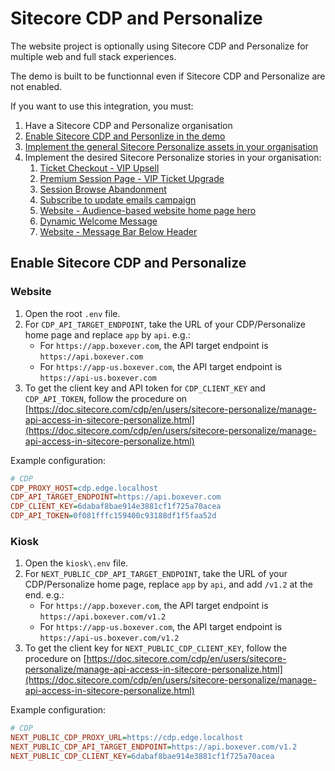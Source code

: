 # Sitecore CDP and Personalize

The website project is optionally using Sitecore CDP and Personalize for multiple web and full stack experiences.

The demo is built to be functionnal even if Sitecore CDP and Personalize are not enabled.

If you want to use this integration, you must:

1. Have a Sitecore CDP and Personalize organisation
2. [Enable Sitecore CDP and Personlize in the demo](#enable-sitecore-cdp-and-personalize)
3. [Implement the general Sitecore Personalize assets in your organisation](stories/general.md)
4. Implement the desired Sitecore Personalize stories in your organisation:
   1. [Ticket Checkout - VIP Upsell](stories/ticket-checkout-vip-upsell.md)
   2. [Premium Session Page - VIP Ticket Upgrade](stories/premium-session-page-vip-ticket-upgrade.md)
   3. [Session Browse Abandonment](stories/session-browse-abandonment.md)
   4. [Subscribe to update emails campaign](stories/subscribe-to-update-emails-campaign.md)
   5. [Website - Audience-based website home page hero](stories/website-audience-based-website-home-page-hero.md)
   6. [Dynamic Welcome Message](stories/dynamic-welcome-message.md)
   7. [Website - Message Bar Below Header](stories/website-message-bar-below-header.md)

## Enable Sitecore CDP and Personalize

### Website

1. Open the root `.env` file.
2. For `CDP_API_TARGET_ENDPOINT`, take the URL of your CDP/Personalize home page and replace `app` by `api`. e.g.:
   - For `https://app.boxever.com`, the API target endpoint is `https://api.boxever.com`
   - For `https://app-us.boxever.com`, the API target endpoint is `https://api-us.boxever.com`
3. To get the client key and API token for `CDP_CLIENT_KEY` and `CDP_API_TOKEN`, follow the procedure on [https://doc.sitecore.com/cdp/en/users/sitecore-personalize/manage-api-access-in-sitecore-personalize.html](https://doc.sitecore.com/cdp/en/users/sitecore-personalize/manage-api-access-in-sitecore-personalize.html)

Example configuration:

```ini
# CDP
CDP_PROXY_HOST=cdp.edge.localhost
CDP_API_TARGET_ENDPOINT=https://api.boxever.com
CDP_CLIENT_KEY=6dabaf8bae914e3881cf1f725a70acea
CDP_API_TOKEN=0f081fffc159400c93188df1f5faa52d
```

### Kiosk

1. Open the `kiosk\.env` file.
2. For `NEXT_PUBLIC_CDP_API_TARGET_ENDPOINT`, take the URL of your CDP/Personalize home page, replace `app` by `api`, and add `/v1.2` at the end. e.g.:
   - For `https://app.boxever.com`, the API target endpoint is `https://api.boxever.com/v1.2`
   - For `https://app-us.boxever.com`, the API target endpoint is `https://api-us.boxever.com/v1.2`
3. To get the client key for `NEXT_PUBLIC_CDP_CLIENT_KEY`, follow the procedure on [https://doc.sitecore.com/cdp/en/users/sitecore-personalize/manage-api-access-in-sitecore-personalize.html](https://doc.sitecore.com/cdp/en/users/sitecore-personalize/manage-api-access-in-sitecore-personalize.html)

Example configuration:

```ini
# CDP
NEXT_PUBLIC_CDP_PROXY_URL=https://cdp.edge.localhost
NEXT_PUBLIC_CDP_API_TARGET_ENDPOINT=https://api.boxever.com/v1.2
NEXT_PUBLIC_CDP_CLIENT_KEY=6dabaf8bae914e3881cf1f725a70acea
```